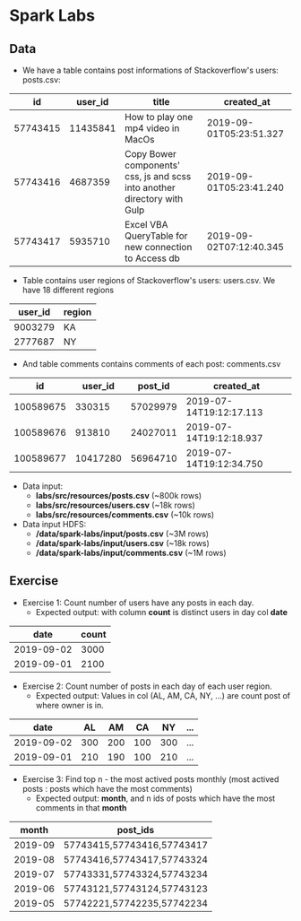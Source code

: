 
# Spark Labs

## Data
- We have a table contains post informations of Stackoverflow's users: posts.csv:

| id |user_id  |title|created_at
|--|--|--|--
| 57743415 | 11435841 |How to play one mp4 video in MacOs|2019-09-01T05:23:51.327
|57743416|4687359|Copy Bower components' css, js and scss into another directory with Gulp|2019-09-01T05:23:41.240
|57743417|5935710|Excel VBA QueryTable for new connection to Access db|2019-09-02T07:12:40.345

- Table contains user regions of Stackoverflow's users: users.csv. We have 18 different regions
  
| user_id |region
|--|--
| 9003279 | KA
| 2777687 | NY

- And table comments contains comments of each post: comments.csv
  
| id | user_id | post_id |created_at
|--|--|--|--
| 100589675 | 330315 | 57029979 | 2019-07-14T19:12:17.113
| 100589676 | 913810 | 24027011 | 2019-07-14T19:12:18.937
| 100589677 | 10417280 | 56964710 | 2019-07-14T19:12:34.750

- Data input:
  - **labs/src/resources/posts.csv** (~800k rows)
  - **labs/src/resources/users.csv** (~18k rows)
  - **labs/src/resources/comments.csv** (~10k rows)
- Data input HDFS:
  - **/data/spark-labs/input/posts.csv** (~3M rows)
  - **/data/spark-labs/input/users.csv** (~18k rows)
  - **/data/spark-labs/input/comments.csv** (~1M rows)
  
## Exercise
- Exercise 1: Count number of users have any posts in each day.
  - Expected output: with column **count** is distinct users in day col **date**

| date |count
|--|--  
| 2019-09-02 | 3000
| 2019-09-01 | 2100

- Exercise 2: Count number of posts in each day of each user region.
    - Expected output: Values in col (AL, AM, CA, NY, ...) are count post of where owner is in.

| date | AL | AM | CA | NY | ...
|--|--|--|--|--|--
| 2019-09-02 | 300 | 200 | 100 | 300 | ...
| 2019-09-01 | 210 | 190 | 100 | 210 | ...

- Exercise 3: Find top n - the most actived posts monthly (most actived posts : posts which have the most comments)
    - Expected output: **month**, and n ids of posts which have the most comments in that **month**

| month | post_ids
|--|--
|2019-09| 57743415,57743416,57743417
|2019-08| 57743416,57743417,57743324
|2019-07| 57743331,57743324,57743234
|2019-06| 57743121,57743124,57743123
|2019-05| 57742221,57742235,57742234